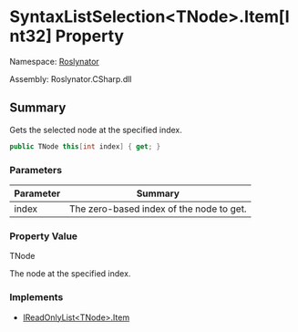 # SyntaxListSelection\<TNode>\.Item\[Int32\] Property

Namespace: [Roslynator](../../README.md)

Assembly: Roslynator\.CSharp\.dll

## Summary

Gets the selected node at the specified index\.

```csharp
public TNode this[int index] { get; }
```

### Parameters

| Parameter | Summary |
| --------- | ------- |
| index | The zero\-based index of the node to get\.  |

### Property Value

TNode

The node at the specified index\.

### Implements

* [IReadOnlyList\<TNode>.Item](https://docs.microsoft.com/en-us/dotnet/api/system.collections.generic.ireadonlylist-1.item)
